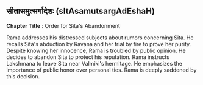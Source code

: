 ## सीतासमुत्सर्गादेशः (sItAsamutsargAdEshaH)
**Chapter Title** : Order for Sita's Abandonment

Rama addresses his distressed subjects about rumors concerning Sita. He recalls Sita's abduction by Ravana and her trial by fire to prove her purity. Despite knowing her innocence, Rama is troubled by public opinion. He decides to abandon Sita to protect his reputation. Rama instructs Lakshmana to leave Sita near Valmiki's hermitage. He emphasizes the importance of public honor over personal ties. Rama is deeply saddened by this decision.